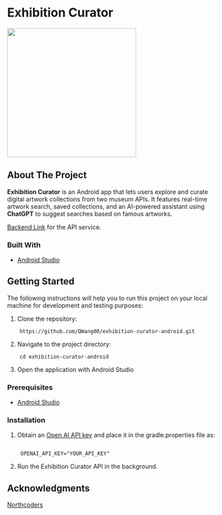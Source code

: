 # Exhibition Curator

<img src="gif1.gif" width="300">

## About The Project

**Exhibition Curator** is an Android app that lets users explore and curate digital artwork collections from two museum APIs. It features real-time artwork search, saved collections, and an AI-powered assistant using **ChatGPT** to suggest searches based on famous artworks.

[Backend Link](https://github.com/QWang00/exhibition-curator-api) for the API service.


### Built With

* [Android Studio](https://developer.android.com/studio)

## Getting Started

The following instructions will help you to run this project on your local machine for development
and testing purposes:

1. Clone the repository:

```
    https://github.com/QWang00/exhibition-curator-android.git
```

2. Navigate to the project directory:

```
    cd exhibition-curator-android
```
3. Open the application with Android Studio


### Prerequisites

* [Android Studio](https://developer.android.com/studio)

### Installation

1. Obtain an [Open AI API key](https://platform.openai.com/docs/api-reference/introduction) and place it in the gradle.properties file as:
   
   ```
  
    OPENAI_API_KEY="YOUR_API_KEY"
   ```
3. Run the Exhibition Curator API in the background.


## Acknowledgments

[Northcoders](https://northcoders.com/)

